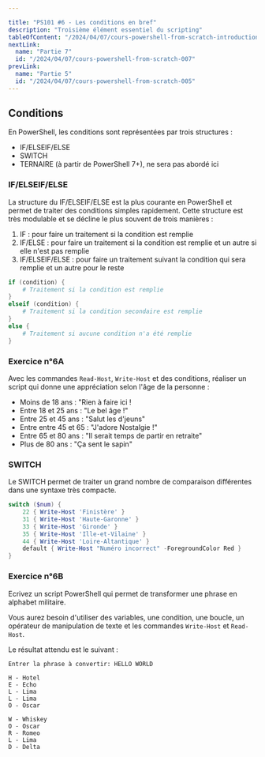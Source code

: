 ```yaml
---

title: "PS101 #6 - Les conditions en bref"
description: "Troisième élément essentiel du scripting"
tableOfContent: "/2024/04/07/cours-powershell-from-scratch-introduction#table-des-matières"
nextLink:
  name: "Partie 7"
  id: "/2024/04/07/cours-powershell-from-scratch-007"
prevLink:
  name: "Partie 5"
  id: "/2024/04/07/cours-powershell-from-scratch-005"
---
```


## Conditions

En PowerShell, les conditions sont représentées par trois structures :

- IF/ELSEIF/ELSE
- SWITCH
- TERNAIRE (à partir de PowerShell 7+), ne sera pas abordé ici

### IF/ELSEIF/ELSE

La structure du IF/ELSEIF/ELSE est la plus courante en PowerShell et permet de traiter des conditions simples rapidement. Cette structure est très modulable et se décline le plus souvent de trois manières :

1. IF : pour faire un traitement si la condition est remplie
2. IF/ELSE : pour faire un traitement si la condition est remplie et un autre si elle n'est pas remplie
3. IF/ELSEIF/ELSE : pour faire un traitement suivant la condition qui sera remplie et un autre pour le reste

```powershell
if (condition) {
    # Traitement si la condition est remplie
}
elseif (condition) {
    # Traitement si la condition secondaire est remplie
}
else {
    # Traitement si aucune condition n'a été remplie
}
```

### Exercice n°6A

Avec les commandes `Read-Host`, `Write-Host` et des conditions, réaliser un script qui donne une appréciation selon l'âge de la personne :

- Moins de 18 ans : "Rien à faire ici !
- Entre 18 et 25 ans : "Le bel âge !"
- Entre 25 et 45 ans : "Salut les d'jeuns"
- Entre entre 45 et 65 : "J'adore Nostalgie !"
- Entre 65 et 80 ans : "Il serait temps de partir en retraite"
- Plus de 80 ans : "Ça sent le sapin"

### SWITCH

Le SWITCH permet de traiter un grand nombre de comparaison différentes dans une syntaxe très compacte.

```powershell
switch ($num) {
    22 { Write-Host 'Finistère' }
    31 { Write-Host 'Haute-Garonne' }
    33 { Write-Host 'Gironde' }
    35 { Write-Host 'Ille-et-Vilaine' }
    44 { Write-Host 'Loire-Altantique' }
    default { Write-Host "Numéro incorrect" -ForegroundColor Red }
}
```

### Exercice n°6B

Ecrivez un script PowerShell qui permet de transformer une phrase en alphabet militaire.

Vous aurez besoin d'utiliser des variables, une condition, une boucle, un opérateur de manipulation de texte et les commandes `Write-Host` et `Read-Host`.

Le résultat attendu est le suivant :

```plaintext
Entrer la phrase à convertir: HELLO WORLD

H - Hotel
E - Echo
L - Lima
L - Lima
O - Oscar

W - Whiskey
O - Oscar
R - Romeo
L - Lima
D - Delta
```
